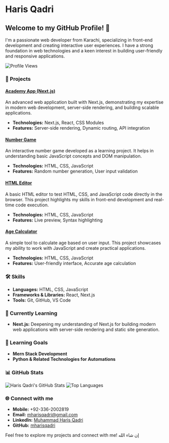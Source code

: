 # Haris Qadri

## Welcome to my GitHub Profile! 👋

I'm a passionate web developer from Karachi, specializing in front-end development and creating interactive user experiences. I have a strong foundation in web technologies and a keen interest in building user-friendly and responsive applications.

![Profile Views](https://komarev.com/ghpvc/?username=mharisqadri&color=blue)

### 🚀 Projects

#### [Academy App (Next.js)](https://github.com/mharisqadri/Academy-App-Next-JS-13-07-2024)
An advanced web application built with Next.js, demonstrating my expertise in modern web development, server-side rendering, and building scalable applications.
- **Technologies:** Next.js, React, CSS Modules
- **Features:** Server-side rendering, Dynamic routing, API integration

#### [Number Game](https://github.com/mharisqadri/bore-let-s-play-game-...-02-08-2024)
An interactive number game developed as a learning project. It helps in understanding basic JavaScript concepts and DOM manipulation.
- **Technologies:** HTML, CSS, JavaScript
- **Features:** Random number generation, User input validation

#### [HTML Editor](https://github.com/mharisqadri/HTML-Editor-...-02-08-2024)
A basic HTML editor to test HTML, CSS, and JavaScript code directly in the browser. This project highlights my skills in front-end development and real-time code execution.
- **Technologies:** HTML, CSS, JavaScript
- **Features:** Live preview, Syntax highlighting

#### [Age Calculator](https://github.com/mharisqadri/Age-Calculator-...-19-06-2024)
A simple tool to calculate age based on user input. This project showcases my ability to work with JavaScript and create practical applications.
- **Technologies:** HTML, CSS, JavaScript
- **Features:** User-friendly interface, Accurate age calculation

### 🛠 Skills
- **Languages:** HTML, CSS, JavaScript
- **Frameworks & Libraries:** React, Next.js
- **Tools:** Git, GitHub, VS Code

### 📘 Currently Learning
- **Next.js:** Deepening my understanding of Next.js for building modern web applications with server-side rendering and static site generation.

### 📘 Learning Goals
- **Mern Stack Development**
- **Python & Related Technologies for Automations** 

### 📊 GitHub Stats
![Haris Qadri's GitHub Stats](https://github-readme-stats.vercel.app/api?username=mharisqadri&show_icons=true&theme=radical)
![Top Languages](https://github-readme-stats.vercel.app/api/top-langs/?username=mharisqadri&layout=compact&theme=radical)

### 🌐 Connect with me
- **Mobile:** +92-336-2002819
- **Email:** mharisqadri@gmail.com
- **LinkedIn:** [Muhammad Haris Qadri](https://linkedin.com/in/mharisqadri)
- **GitHub:** [mharisqadri](https://github.com/mharisqadri)

Feel free to explore my projects and connect with me! إن شاء الله
